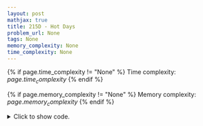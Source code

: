 ```yaml
---
layout: post
mathjax: true
title: 215D - Hot Days
problem_url: None
tags: None
memory_complexity: None
time_complexity: None
---
```




{% if page.time_complexity != "None" %}
Time complexity: ${{ page.time_complexity }}$
{% endif %}

{% if page.memory_complexity != "None" %}
Memory complexity: ${{ page.memory_complexity }}$
{% endif %}

<details>
<summary>
<p style="display:inline">Click to show code.</p>
</summary>
```cpp
{% raw %}
using namespace std;
using ll = long long;
using vll = vector<ll>;
ll iceil(ll a, ll b) { return (a + b - 1) / b; }
ll solve(
    int n, int m, vll const &t, vll const &T, vll const &x, vll const &cost)
{
    ll ans = 0;
    for (int i = 0; i < n; ++i)
    {
        ll safe_children_per_bus = min(max(T[i] - t[i], 0LL), (ll)m);
        ll one = cost[i] + x[i] * (safe_children_per_bus == m ? 0 : m);
        if (safe_children_per_bus == 0 or safe_children_per_bus == m)
        {
            ans += one;
            continue;
        }
        ll nbuses = iceil(m, safe_children_per_bus);
        ll spaced = nbuses * cost[i];
        ans += min(one, spaced);
    }
    return ans;
}
int main(void)
{
    int n, m;
    vll t, T, x, cost;
    cin >> n >> m;
    t.resize(n), T.resize(n), x.resize(n), cost.resize(n);
    for (int i = 0; i < n; ++i)
        cin >> t[i] >> T[i] >> x[i] >> cost[i];
    cout << solve(n, m, t, T, x, cost) << endl;
    return 0;
}

{% endraw %}
```
</details>

